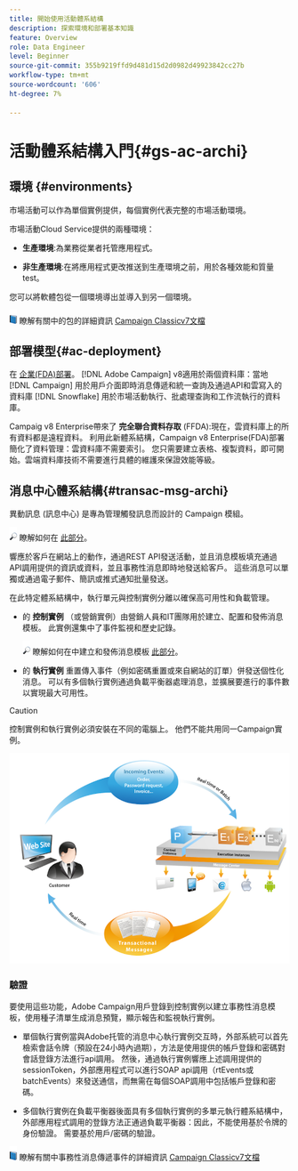 ```yaml
---
title: 開始使用活動體系結構
description: 探索環境和部署基本知識
feature: Overview
role: Data Engineer
level: Beginner
source-git-commit: 355b9219ffd9d481d15d2d0982d49923842cc27b
workflow-type: tm+mt
source-wordcount: '606'
ht-degree: 7%

---
```


# 活動體系結構入門{#gs-ac-archi}

## 環境 {#environments}

市場活動可以作為單個實例提供，每個實例代表完整的市場活動環境。

市場活動Cloud Service提供的兩種環境：

* **生產環境**:為業務從業者托管應用程式。

* **非生產環境**:在將應用程式更改推送到生產環境之前，用於各種效能和質量test。

您可以將軟體包從一個環境導出並導入到另一個環境。

![](../assets/do-not-localize/book.png) 瞭解有關中的包的詳細資訊 [Campaign Classicv7文檔](https://experienceleague.adobe.com/docs/campaign-classic/using/getting-started/administration-basics/working-with-data-packages.html)

## 部署模型{#ac-deployment}

在 [企業(FDA)部署](enterprise-deployment.md)。 [!DNL Adobe Campaign] v8適用於兩個資料庫：當地 [!DNL Campaign] 用於用戶介面即時消息傳遞和統一查詢及通過API和雲寫入的資料庫 [!DNL Snowflake] 用於市場活動執行、批處理查詢和工作流執行的資料庫。

Campaig v8 Enterprise帶來了 **完全聯合資料存取** (FFDA):現在，雲資料庫上的所有資料都是遠程資料。 利用此新體系結構，Campaign v8 Enterprise(FDA)部署簡化了資料管理：雲資料庫不需要索引。 您只需要建立表格、複製資料，即可開始。雲端資料庫技術不需要進行具體的維護來保證效能等級。



<!--Two deployment models are available:

* **Campaign FDA [!DNL Snowflake] deployment**

In its [[!DNL Snowflake] FDA deployment](fda-deployment.md), [!DNL Adobe Campaign] v8 is connected to [!DNL Snowflake] to access data through Federated Data Access capability: you can access and process external data and information stored in your [!DNL Snowflake] database without changing the structure of Adobe Campaign data. PostgreSQL is the primary database, and Snowflake is the secondary database. You can extend your data model and store your data on Snowflake. Subsequently, you can run ETL, segmentation and reports on a large data set with outstanding performances.

* **Campaign Enterprise (FFDA) deployment**

-->

## 消息中心體系結構{#transac-msg-archi}

異動訊息 (訊息中心) 是專為管理觸發訊息而設計的 Campaign 模組。

![](../assets/do-not-localize/glass.png) 瞭解如何在 [此部分](../send/transactional.md)。

響應於客戶在網站上的動作，通過REST API發送活動，並且消息模板填充通過API調用提供的資訊或資料，並且事務性消息即時地發送給客戶。 這些消息可以單獨或通過電子郵件、簡訊或推式通知批量發送。

在此特定體系結構中，執行單元與控制實例分離以確保高可用性和負載管理。

* 的 **控制實例** （或營銷實例）由營銷人員和IT團隊用於建立、配置和發佈消息模板。 此實例還集中了事件監視和歷史記錄。

   ![](../assets/do-not-localize/glass.png) 瞭解如何在中建立和發佈消息模板 [此部分](../send/transactional.md)。

* 的 **執行實例** 重置傳入事件（例如密碼重置或來自網站的訂單）併發送個性化消息。 可以有多個執行實例通過負載平衡器處理消息，並擴展要進行的事件數以實現最大可用性。

>[!CAUTION]
>
>控制實例和執行實例必須安裝在不同的電腦上。 他們不能共用同一Campaign實例。

![](assets/messagecenter_diagram.png)

### 驗證

要使用這些功能，Adobe Campaign用戶登錄到控制實例以建立事務性消息模板，使用種子清單生成消息預覽，顯示報告和監視執行實例。

* 單個執行實例當與Adobe托管的消息中心執行實例交互時，外部系統可以首先檢索會話令牌（預設在24小時內過期），方法是使用提供的帳戶登錄和密碼對會話登錄方法進行api調用。
然後，通過執行實例響應上述調用提供的sessionToken，外部應用程式可以進行SOAP api調用（rtEvents或batchEvents）來發送通信，而無需在每個SOAP調用中包括帳戶登錄和密碼。

* 多個執行實例在負載平衡器後面具有多個執行實例的多單元執行體系結構中，外部應用程式調用的登錄方法正通過負載平衡器：因此，不能使用基於令牌的身份驗證。 需要基於用戶/密碼的驗證。

![](../assets/do-not-localize/book.png) 瞭解有關中事務性消息傳遞事件的詳細資訊 [Campaign Classicv7文檔](https://experienceleague.adobe.com/docs/campaign-classic/using/transactional-messaging/processing/event-description.html#about-transactional-messaging-datamodel)
